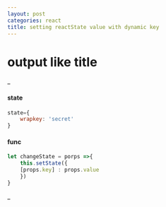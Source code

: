 ```yaml
---
layout: post
categories: react
title: setting reactState value with dynamic key
---
```


# output like title

_


#### state
```js
state={
	wrapkey: 'secret'
}

```

#### func

```js
let changeState = porps =>{
    this.setState({
	[props.key] : props.value
    })
}

```

_